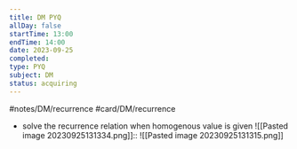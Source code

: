 ```yaml
---
title: DM PYQ
allDay: false
startTime: 13:00
endTime: 14:00
date: 2023-09-25
completed: 
type: PYQ
subject: DM
status: acquiring
---
```

 #notes/DM/recurrence #card/DM/recurrence 
- solve the recurrence relation when homogenous value is given ![[Pasted image 20230925131334.png]]:: ![[Pasted image 20230925131315.png]] <!--SR:!2023-11-28,26,270-->